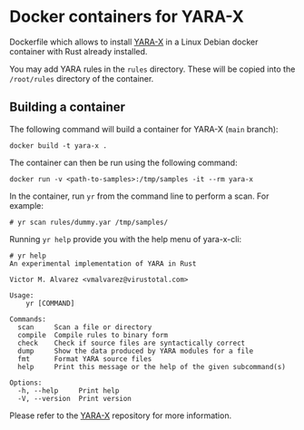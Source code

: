 # Docker containers for YARA-X

Dockerfile which allows to install [YARA-X](https://github.com/VirusTotal/yara-x) in a Linux Debian docker container with Rust already installed.

You may add YARA rules in the ```rules``` directory. These will be copied into the ```/root/rules``` directory of the container.


## Building a container

The following command will build a container for YARA-X (```main``` branch):

```
docker build -t yara-x .
```

The container can then be run using the following command:

```
docker run -v <path-to-samples>:/tmp/samples -it --rm yara-x
```

In the container, run ```yr``` from the command line to perform a scan. For example:

```
# yr scan rules/dummy.yar /tmp/samples/
```


Running ```yr help``` provide you with the help menu of yara-x-cli:

```
# yr help
An experimental implementation of YARA in Rust

Victor M. Alvarez <vmalvarez@virustotal.com>

Usage:
    yr [COMMAND]

Commands:
  scan     Scan a file or directory
  compile  Compile rules to binary form
  check    Check if source files are syntactically correct
  dump     Show the data produced by YARA modules for a file
  fmt      Format YARA source files
  help     Print this message or the help of the given subcommand(s)

Options:
  -h, --help     Print help
  -V, --version  Print version
```

Please refer to the [YARA-X](https://github.com/VirusTotal/yara-x) repository for more information.
